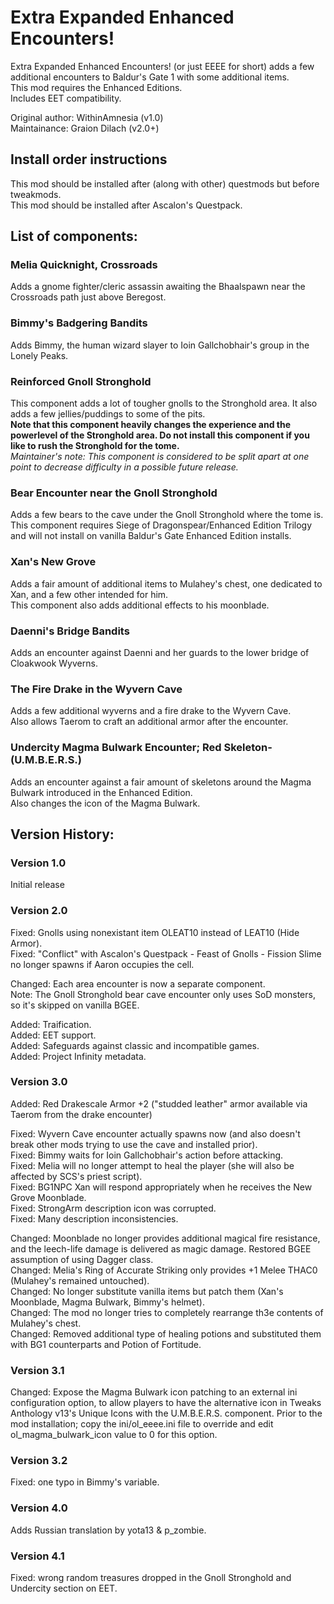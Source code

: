 # Extra Expanded Enhanced Encounters!

Extra Expanded Enhanced Encounters! (or just EEEE for short) adds a few additional encounters to Baldur's Gate 1 with some additional items.  
This mod requires the Enhanced Editions.  
Includes EET compatibility.

Original author: WithinAmnesia (v1.0)  
Maintainance: Graion Dilach (v2.0+)

## Install order instructions

This mod should be installed after (along with other) questmods but before tweakmods.  
This mod should be installed after Ascalon's Questpack.

## List of components:

### Melia Quicknight, Crossroads

Adds a gnome fighter/cleric assassin awaiting the Bhaalspawn near the Crossroads path just above Beregost.

### Bimmy's Badgering Bandits

Adds Bimmy, the human wizard slayer to Ioin Gallchobhair's group in the Lonely Peaks.

### Reinforced Gnoll Stronghold

This component adds a lot of tougher gnolls to the Stronghold area. It also adds a few jellies/puddings to some of the pits.  
**Note that this component heavily changes the experience and the powerlevel of the Stronghold area. Do not install this component if you like to rush the Stronghold for the tome.**  
*Maintainer's note: This component is considered to be split apart at one point to decrease difficulty in a possible future release.*

### Bear Encounter near the Gnoll Stronghold

Adds a few bears to the cave under the Gnoll Stronghold where the tome is.  
This component requires Siege of Dragonspear/Enhanced Edition Trilogy and will not install on vanilla Baldur's Gate Enhanced Edition installs.

### Xan's New Grove

Adds a fair amount of additional items to Mulahey's chest, one dedicated to Xan, and a few other intended for him.  
This component also adds additional effects to his moonblade.

### Daenni's Bridge Bandits

Adds an encounter against Daenni and her guards to the lower bridge of Cloakwook Wyverns.

### The Fire Drake in the Wyvern Cave

Adds a few additional wyverns and a fire drake to the Wyvern Cave.  
Also allows Taerom to craft an additional armor after the encounter.

### Undercity Magma Bulwark Encounter; Red Skeleton-(U.M.B.E.R.S.)

Adds an encounter against a fair amount of skeletons around the Magma Bulwark introduced in the Enhanced Edition.  
Also changes the icon of the Magma Bulwark.

## Version History:

### Version 1.0

Initial release

### Version 2.0

Fixed: Gnolls using nonexistant item OLEAT10 instead of LEAT10 (Hide Armor).  
Fixed: "Conflict" with Ascalon's Questpack - Feast of Gnolls - Fission Slime no longer spawns if Aaron occupies the cell.  

Changed: Each area encounter is now a separate component.  
Note: The Gnoll Stronghold bear cave encounter only uses SoD monsters, so it's skipped on vanilla BGEE.  

Added: Traification.  
Added: EET support.  
Added: Safeguards against classic and incompatible games.  
Added: Project Infinity metadata.  

### Version 3.0

Added: Red Drakescale Armor +2 ("studded leather" armor available via Taerom from the drake encounter)

Fixed: Wyvern Cave encounter actually spawns now (and also doesn't break other mods trying to use the cave and installed prior).  
Fixed: Bimmy waits for Ioin Gallchobhair's action before attacking.  
Fixed: Melia will no longer attempt to heal the player (she will also be affected by SCS's priest script).  
Fixed: BG1NPC Xan will respond appropriately when he receives the New Grove Moonblade.  
Fixed: StrongArm description icon was corrupted.  
Fixed: Many description inconsistencies.

Changed: Moonblade no longer provides additional magical fire resistance, and the leech-life damage is delivered as magic damage. Restored BGEE assumption of using Dagger class.  
Changed: Melia's Ring of Accurate Striking only provides +1 Melee THAC0 (Mulahey's remained untouched).  
Changed: No longer substitute vanilla items but patch them (Xan's Moonblade, Magma Bulwark, Bimmy's helmet).  
Changed: The mod no longer tries to completely rearrange th3e contents of Mulahey's chest.  
Changed: Removed additional type of healing potions and substituted them with BG1 counterparts and Potion of Fortitude.

### Version 3.1

Changed: Expose the Magma Bulwark icon patching to an external ini configuration option, to allow players to have the alternative icon in Tweaks Anthology v13's Unique Icons with the U.M.B.E.R.S. component. Prior to the mod installation; copy the ini/ol_eeee.ini file to override and edit ol_magma_bulwark_icon value to 0 for this option.

### Version 3.2

Fixed: one typo in Bimmy's variable.

### Version 4.0

Adds Russian translation by yota13 & p_zombie.

### Version 4.1

Fixed: wrong random treasures dropped in the Gnoll Stronghold and Undercity section on EET.
